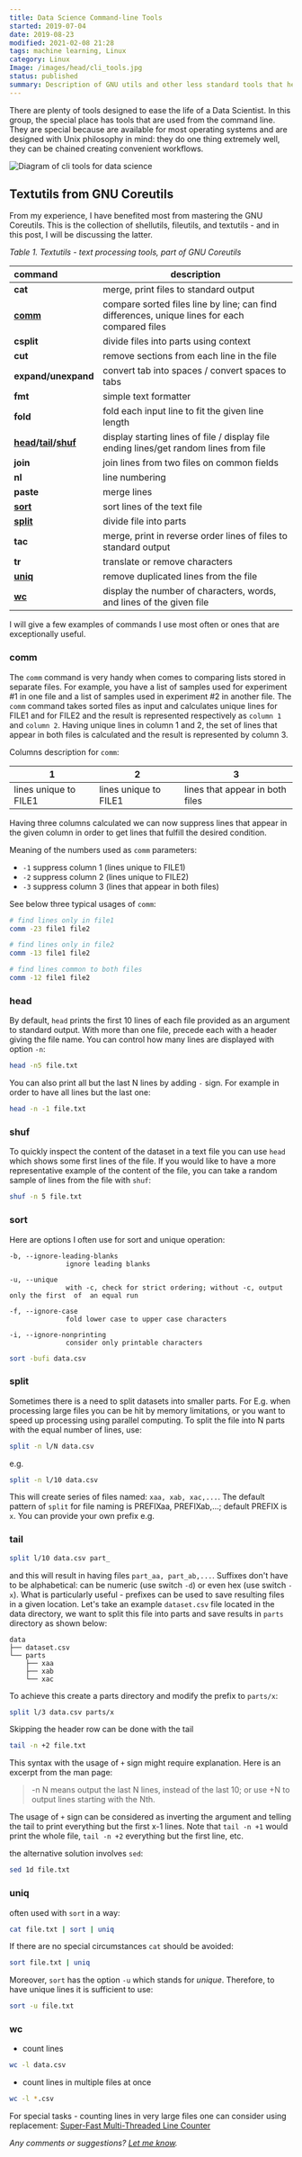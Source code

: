 ```yaml
---
title: Data Science Command-line Tools
started: 2019-07-04
date: 2019-08-23
modified: 2021-02-08 21:28
tags: machine learning, Linux
category: Linux
Image: /images/head/cli_tools.jpg
status: published
summary: Description of GNU utils and other less standard tools that helps with processing data from CLI or with shell scripts.
---
```


There are plenty of tools designed to ease the life of a Data Scientist. In this group, the special place has tools that are used from the command line. They are special because are available for most operating systems and are designed with Unix philosophy in mind: they do one thing extremely well, they can be chained creating convenient workflows. 

![Diagram of cli tools for data science](/images/cli_tools_1/cli_tools.png)

<a id="textutils-from-gnu-coreutils"></a>
## Textutils from GNU Coreutils
From my experience, I have benefited most from mastering the GNU Coreutils. This is the collection of shellutils, fileutils, and textutils - and in this post, I will be discussing the latter. 

*Table 1. Textutils - text processing tools, part of GNU Coreutils*

| command                                       | description                                                  |
| :-------------------------------------------- | ------------------------------------------------------------ |
| **cat**                                       | merge, print files to standard output                        |
| [**comm**](#comm)                             | compare sorted files line by line; can find differences, unique lines for each compared files |
| **csplit**                                    | divide files into parts using context                        |
| **cut**                                       | remove sections from each line in the file                   |
| **expand/unexpand**                           | convert tab into spaces / convert spaces to tabs             |
| **fmt**                                       | simple text formatter                                        |
| **fold**                                      | fold each input line to fit the given line length            |
| **[head](#head)/[tail](#tail)/[shuf](#shuf)** | display starting lines of file / display file ending lines/get random lines from file |
| **join**                                      | join lines from two files on common fields                   |
| **nl**                                        | line numbering                                               |
| **paste**                                     | merge lines                                                  |
| [**sort**](#sort)                             | sort lines of the text file                                  |
| **[split](split)**                            | divide file into parts                                       |
| **tac**                                       | merge, print in reverse order lines of files to standard output |
| **tr**                                        | translate or remove characters                               |
| **[uniq](#uniq)**                             | remove duplicated lines from the file                        |
| **[wc](#wc)**                                 | display the number of characters, words, and lines of the given file |

I will give a few examples of commands I use most often or ones that are exceptionally useful.

<a id="comm"></a>
### comm
The `comm` command is very handy when comes to comparing lists stored in separate files. For example, you have a list of samples used for experiment #1 in one file and a list of samples used in experiment #2 in another file.
The `comm` command takes sorted files as input and calculates unique lines for FILE1 and for FILE2 and the result is represented respectively as `column 1` and `column 2`. Having unique lines in column 1 and 2, the set of lines that appear in both files is calculated and the result is represented by column 3. 


Columns description for `comm`:

|1|2|3|
|-|-|-|
|lines unique to FILE1|lines unique to FILE1|lines that appear in both files|

Having three columns calculated we can now suppress lines that appear in the given column in order to get lines that fulfill the desired condition.

Meaning of the numbers used as `comm` parameters:

* `-1`     suppress column 1 (lines unique to FILE1)
* `-2`     suppress column 2 (lines unique to FILE2)
* `-3`     suppress column 3 (lines that appear in both files)

See below three typical usages of `comm`:
```sh
# find lines only in file1
comm -23 file1 file2

# find lines only in file2
comm -13 file1 file2

# find lines common to both files
comm -12 file1 file2
```

<a id="head"></a>
### head
By default, `head` prints the first 10 lines of each file provided as an argument to standard output.  With more than one file, precede each with a header giving the file name. You can control how many lines are displayed with option `-n`:
```sh
head -n5 file.txt
```

You can also print all but the last N lines by adding `-` sign. For example in order to have all lines but the last one:
```sh
head -n -1 file.txt
```

<a id="shuf"></a>
### shuf
To quickly inspect the content of the dataset in a text file you can use `head` which shows some first lines of the file. If you would like to have a more representative example of the content of the file, you can take a random sample of lines from the file with `shuf`:
```sh
shuf -n 5 file.txt
```

<a id="sort"></a>
### sort
Here are options I often use for sort and unique operation:
```text
-b, --ignore-leading-blanks
              ignore leading blanks

-u, --unique
              with -c, check for strict ordering; without -c, output only the first  of  an equal run

-f, --ignore-case
              fold lower case to upper case characters

-i, --ignore-nonprinting
              consider only printable characters
```

```sh
sort -bufi data.csv
```
<a id="split"></a>
### split
Sometimes there is a need to split datasets into smaller parts. For E.g. when processing large files you can be hit by memory limitations, or you want to speed up processing using parallel computing. To split the file into N parts with the equal number of lines, use: 
```sh
split -n l/N data.csv
```
e.g.
```sh
split -n l/10 data.csv
```
This will create series of files named: `xaa, xab, xac,...`. The default pattern of  `split` for file naming is PREFIXaa, PREFIXab,...; default PREFIX is `x`. You can provide your own prefix e.g.
<a id="tail"></a>
### tail
```sh
split l/10 data.csv part_
```
and this will result in having files `part_aa, part_ab,...`.  Suffixes don't have to be alphabetical: can be numeric (use switch `-d`) or even hex (use switch `-x`). What is particularly useful - prefixes can be used to save resulting files in a given location. Let's take an example `dataset.csv` file located in the data directory, we want to split this file into parts and save results in `parts` directory as shown below:

```text
data
├── dataset.csv
└── parts
    ├── xaa
    ├── xab
    └── xac
```
To achieve this create a parts directory and modify the prefix to `parts/x`:
```sh
split l/3 data.csv parts/x
```

Skipping the header row can be done with the tail
```sh
tail -n +2 file.txt
```
This syntax with the usage of `+` sign might require explanation. Here is an excerpt from the man page: 
> -n N means output the last N lines, instead of the last 10; or use +N to output lines starting with the Nth.

The usage of `+` sign can be considered as inverting the argument and telling the tail to print everything but the first x-1 lines. Note that `tail -n +1` would print the whole file, `tail -n +2` everything but the first line, etc.

the alternative solution involves `sed`:
```sh
sed 1d file.txt
```

<a id="uniq"></a>
### uniq
often used with `sort` in a way:
```sh
cat file.txt | sort | uniq
```
If there are no special circumstances `cat` should be avoided:
```sh
sort file.txt | uniq
```
Moreover, `sort` has the option `-u` which stands for *unique*. Therefore, to have unique lines it is sufficient to use:
```sh
sort -u file.txt
```

<a id="wc"></a>
### wc
- count lines
```sh
wc -l data.csv
```
- count lines in multiple files at once
```sh
wc -l *.csv
```

For special tasks - counting lines in very large files one can consider using replacement: [Super-Fast Multi-Threaded Line Counter](https://github.com/crioux/turbo-linecount)



*Any comments or suggestions? [Let me know](mailto:ksafjan@gmail.com?subject=Blog+post).*
